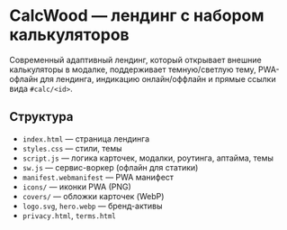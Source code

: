 # CalcWood — лендинг с набором калькуляторов

Современный адаптивный лендинг, который открывает внешние калькуляторы в модалке, поддерживает темную/светлую тему, PWA-офлайн для лендинга, индикацию онлайн/оффлайн и прямые ссылки вида `#calc/<id>`.

## Структура
- `index.html` — страница лендинга
- `styles.css` — стили, темы
- `script.js` — логика карточек, модалки, роутинга, аптайма, темы
- `sw.js` — сервис-воркер (офлайн для статики)
- `manifest.webmanifest` — PWA манифест
- `icons/` — иконки PWA (PNG)
- `covers/` — обложки карточек (WebP)
- `logo.svg`, `hero.webp` — бренд-активы
- `privacy.html`, `terms.html`
